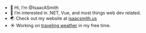 - 👋 Hi, I’m @IsaacASmith
- 👀 I’m interested in .NET, Vue, and most things web dev related.
- 🌏 Check out my website at [isaacsmith.us](https://www.isaacsmith.us)
- ☀️ Working on [traveling weather](https://www.travelingweather.com) in my free time.
